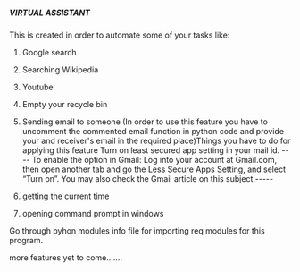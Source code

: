 ##### VIRTUAL ASSISTANT #####

This is created in order to automate some of your tasks like:
1. Google search
2. Searching Wikipedia
3. Youtube
4. Empty your recycle bin
5. Sending email to someone (In order to use this feature you have to uncomment the commented email function in python code and provide your and receiver's email    in the required place)Things you have to do for applying this feature
   Turn on least secured app setting in your mail id.
   ---- To enable the option in Gmail: Log into your account at Gmail.com, then open another tab and go the Less Secure Apps Setting, and select “Turn on”. You      may also check the Gmail article on this subject.-----

6. getting the current time
7. opening command prompt in windows

Go through pyhon modules info file for importing req modules for this program.

more features yet to come.......

